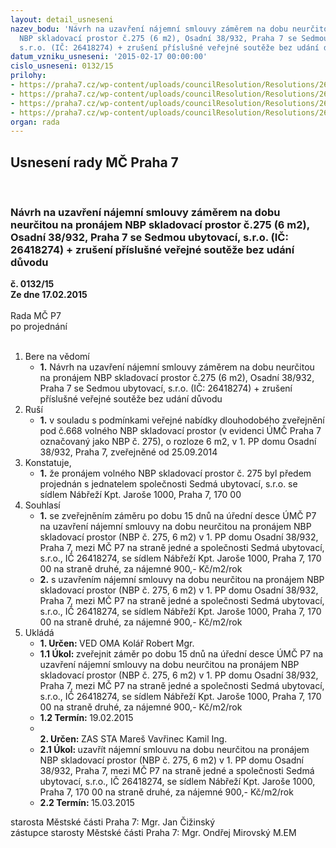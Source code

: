 ```yaml
---
layout: detail_usneseni
nazev_bodu: 'Návrh na uzavření nájemní smlouvy záměrem na dobu neurčitou na pronájem
  NBP skladovací prostor č.275 (6 m2), Osadní 38/932, Praha 7 se Sedmou ubytovací,
  s.r.o. (IČ: 26418274) + zrušení příslušné veřejné soutěže bez udání důvodu  '
datum_vzniku_usneseni: '2015-02-17 00:00:00'
cislo_usneseni: 0132/15
prilohy:
- https://praha7.cz/wp-content/uploads/councilResolution/Resolutions/26716/9-15-%c4%8d.1d%c5%afvodovka.pdf
- https://praha7.cz/wp-content/uploads/councilResolution/Resolutions/26716/9-15-%c4%8d.2usnesenirmc2014092311155490.doc
- https://praha7.cz/wp-content/uploads/councilResolution/Resolutions/26716/9-15-%c4%8d.3zve%c5%99ejn%c4%9bn%c3%ad_%c4%8d.668.pdf
- https://praha7.cz/wp-content/uploads/councilResolution/Resolutions/26716/9-15-%c4%8d.4e-mail.pdf
organ: rada
---
```

<div id="ucUsn_pList" class="usn">
	<span><h2>Usnesení rady MČ Praha 7 </h2>
<br></span><div class="standBody">
<span><h3>Návrh na uzavření nájemní smlouvy záměrem na dobu neurčitou na pronájem NBP skladovací prostor č.275 (6 m2), Osadní 38/932, Praha 7 se Sedmou ubytovací, s.r.o. (IČ: 26418274) + zrušení příslušné veřejné soutěže bez udání důvodu  </h3></span><div class="center">
		<strong>č. 0132/15</strong><br>
	</div>
<div class="center">
		<strong>Ze dne 17.02.2015</strong><br><br>
	</div>Rada MČ P7<br> po projednání<br><br><ol>
<li>Bere na vědomí<ul><li>
<strong>1.</strong> Návrh na uzavření nájemní smlouvy záměrem na dobu neurčitou na pronájem NBP skladovací prostor č.275 (6 m2), Osadní 38/932, Praha 7 se Sedmou ubytovací, s.r.o. (IČ: 26418274) + zrušení příslušné veřejné soutěže bez udání důvodu  </li></ul>
</li>
<li>Ruší<ul><li>
<strong>1.</strong> v souladu s podmínkami veřejné nabídky dlouhodobého zveřejnění pod č.668 volného NBP skladovací prostor (v evidenci ÚMČ Praha 7 označovaný jako NBP č. 275), o rozloze 6 m2, v 1. PP domu Osadní 38/932, Praha 7, zveřejněné od 25.09.2014</li></ul>
</li>
<li>Konstatuje,<ul><li>
<strong>1.</strong> že pronájem volného NBP skladovací prostor č. 275 byl předem projednán s jednatelem společnosti Sedmá ubytovací, s.r.o. se sídlem Nábřeží Kpt. Jaroše 1000, Praha 7, 170 00</li></ul>
</li>
<li>Souhlasí<ul>
<li>
<strong>1.</strong> se zveřejněním záměru po dobu 15 dnů na úřední desce ÚMČ P7 na uzavření nájemní smlouvy na dobu neurčitou na pronájem NBP skladovací prostor (NBP č. 275, 6 m2) v 1. PP domu Osadní 38/932, Praha 7, mezi MČ P7 na straně jedné a společnosti Sedmá ubytovací, s.r.o., IČ 26418274, se sídlem Nábřeží Kpt. Jaroše 1000, Praha 7, 170 00 na straně druhé, za nájemné 900,- Kč/m2/rok</li>
<li>
<strong>2.</strong> s uzavřením nájemní smlouvy na dobu neurčitou na pronájem NBP skladovací prostor (NBP č. 275, 6 m2) v 1. PP domu Osadní 38/932, Praha 7, mezi MČ P7 na straně jedné a společnosti Sedmá ubytovací, s.r.o., IČ 26418274, se sídlem Nábřeží Kpt. Jaroše 1000, Praha 7, 170 00 na straně druhé, za nájemné 900,- Kč/m2/rok</li>
</ul>
</li>
<li>Ukládá<ul>
<li>
<strong>1. Určen: </strong>VED OMA Kolář Robert Mgr.</li>
<li>
<strong>1.1 Úkol: </strong>zveřejnit záměr po dobu 15 dnů na úřední desce ÚMČ P7 na uzavření nájemní smlouvy na dobu neurčitou na pronájem NBP skladovací prostor (NBP č. 275, 6 m2) v 1. PP domu Osadní 38/932, Praha 7, mezi MČ P7 na straně jedné a společnosti Sedmá ubytovací, s.r.o., IČ 26418274, se sídlem Nábřeží Kpt. Jaroše 1000, Praha 7, 170 00 na straně druhé, za nájemné  900,- Kč/m2/rok</li>
<li>
<strong>1.2 Termín: </strong>19.02.2015</li>
<li>
<strong><br>2. Určen: </strong>ZAS STA Mareš Vavřinec Kamil Ing.</li>
<li>
<strong>2.1 Úkol: </strong>uzavřít nájemní smlouvu na dobu neurčitou na pronájem NBP skladovací prostor (NBP č. 275, 6 m2) v 1. PP domu Osadní 38/932, Praha 7, mezi MČ P7 na straně jedné a společnosti Sedmá ubytovací, s.r.o., IČ 26418274, se sídlem Nábřeží Kpt. Jaroše 1000, Praha 7, 170 00 na straně druhé, za nájemné 900,- Kč/m2/rok</li>
<li>
<strong>2.2 Termín: </strong>15.03.2015</li>
</ul>
</li>
</ol>starosta Městské části Praha 7: Mgr. Jan Čižinský<br>zástupce starosty Městské části Praha 7: Mgr. Ondřej Mirovský M.EM 
</div>
</div>